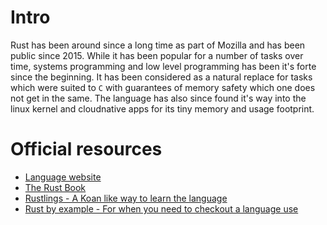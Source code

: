 # Intro

Rust has been around since a long time as part of Mozilla and has been public since 2015. 
While it has been popular for a number of tasks over time, systems programming and low level programming has been it's forte since the beginning. It has been considered as a natural replace for tasks which were suited to 
`C` with guarantees of memory safety which one does not get in the same. The language has also since found it's way into the linux kernel and cloudnative apps for its tiny memory and usage footprint.

# Official resources

- [Language website](https://www.rust-lang.org/)
- [The Rust Book](https://doc.rust-lang.org/book/index.html)
- [Rustlings - A Koan like way to learn the language](https://rustlings.cool/)
- [Rust by example - For when you need to checkout a language use](https://doc.rust-lang.org/rust-by-example/index.html)
